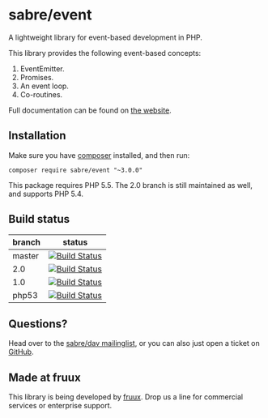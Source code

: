 sabre/event
===========

A lightweight library for event-based development in PHP.

This library provides the following event-based concepts:

1. EventEmitter.
2. Promises.
3. An event loop.
4. Co-routines.

Full documentation can be found on [the website][1].

Installation
------------

Make sure you have [composer][3] installed, and then run:

    composer require sabre/event "~3.0.0"

This package requires PHP 5.5. The 2.0 branch is still maintained as well, and
supports PHP 5.4.

Build status
------------

| branch | status |
| ------ | ------ |
| master | [![Build Status](https://travis-ci.org/fruux/sabre-event.svg?branch=master)](https://travis-ci.org/fruux/sabre-event) |
| 2.0    | [![Build Status](https://travis-ci.org/fruux/sabre-event.svg?branch=2.0)](https://travis-ci.org/fruux/sabre-event) |
| 1.0    | [![Build Status](https://travis-ci.org/fruux/sabre-event.svg?branch=1.0)](https://travis-ci.org/fruux/sabre-event) |
| php53  | [![Build Status](https://travis-ci.org/fruux/sabre-event.svg?branch=php53)](https://travis-ci.org/fruux/sabre-event) |


Questions?
----------

Head over to the [sabre/dav mailinglist][4], or you can also just open a ticket
on [GitHub][5].

Made at fruux
-------------

This library is being developed by [fruux](https://fruux.com/). Drop us a line for commercial services or enterprise support.

[1]: http://sabre.io/event/
[3]: http://getcomposer.org/
[4]: http://groups.google.com/group/sabredav-discuss
[5]: https://github.com/fruux/sabre-event/issues/
